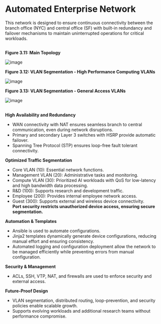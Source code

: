 # **Automated Enterprise Network** <br/>
This network is designed to ensure continuous connectivity between the branch office (NYC) and central office (SF) with built-in redundancy and failover mechanisms to maintain uninterrupted operations for critical workloads. <br/>
##

**Figure 3.11: Main Topology**

![image](https://github.com/user-attachments/assets/29e34b99-1105-413d-b282-71f13fa60433)


**Figure 3.12: VLAN Segmentation - High Performance Computing VLANs**

![image](https://github.com/user-attachments/assets/f2408ec4-0ca7-4c90-9eff-c22db12c8574)


**Figure 3.13: VLAN Segmentation - General Access VLANs**

![image](https://github.com/user-attachments/assets/6fe4f79a-0f5d-4777-b47a-89dee45562ee)

##

**High Availability and Redundancy** <br/>
- WAN connectivity with NAT ensures seamless branch to central communication, even during network disruptions.
- Primary and secondary Layer 3 switches with HSRP provide automatic failover.
- Spanning Tree Protocol (STP) ensures loop-free fault tolerant connectivity. <br/>

**Optimized Traffic Segmentation** <br/> 
- Core VLAN (10): Essential network functions.
- Management VLAN (20): Administrative tasks and monitoring.
- Compute VLAN (30): Prioritized AI workloads with QoS for low-latency and high bandwidth data processing.
- R&D (100): Supports research and development traffic.
- Employee (200): Provides internal employee network access.
- Guest (300): Supports external and wireless device connectivity. <br/>
  **Port security restricts unauthorized device access, ensuring secure segmentation.** <br/>

**Automation & Templates** <br/>
- Ansible is used to automate configurations.
- Jinja2 templates dynamically generate device configurations, reducing manual effort and ensuring consistency.
- Automated logging and configuration deployment allow the network to be managed efficiently while preventing errors from manual configuration. <br/>

**Security & Management** <br/>
- ACLs, SSH, VTP, NAT, and firewalls are used to enforce security and external access. <br/>

**Future-Proof Design** <br/>
- VLAN segmentation, distributed routing, loop-prevention, and security policies enable scalable growth.
- Supports evolving workloads and additional research teams without performance compromise. <br/>